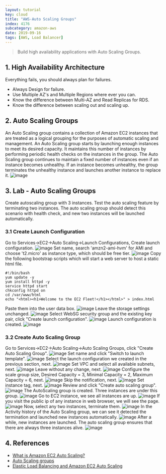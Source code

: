 ```yaml
---
layout: tutorial
key: cloud
title: "AWS-Auto Scaling Groups"
index: 4176
subcategory: amazon-aws
date: 2019-09-16
tags: [AWS, Load Balancer]
---
```


> Build high availability applications with Auto Scaling Groups.

## 1. High Availability Architecture
Everything fails, you should always plan for failures.
* Always Design for failure.
* Use Multiple AZ's and Multiple Regions where ever you can.
* Know the difference between Multi-AZ and Read Replicas for RDS.
* Know the difference between scaling out and scaling up.

## 2. Auto Scaling Groups
An Auto Scaling group contains a collection of Amazon EC2 instances that are treated as a logical grouping for the purposes of automatic scaling and management. An Auto Scaling group starts by launching enough instances to meet its desired capacity. It maintains this number of instances by performing periodic health checks on the instances in the group. The Auto Scaling group continues to maintain a fixed number of instances even if an instance becomes unhealthy. If an instance becomes unhealthy, the group terminates the unhealthy instance and launches another instance to replace it.
![image](/assets/images/cloud/4176/autoscaling-groups-0.png)

## 3. Lab - Auto Scaling Groups
Create autoscaling group with 3 instances. Test the auto scaling feature by terminating two instances. The auto scaling group should detect this scenario with health check, and new two instances will be launched automatically.
### 3.1 Create Launch Configuration
Go to Services->EC2->Auto Scaling->Launch Configurations, Create launch configuration.
![image](/assets/images/cloud/4176/autoscaling-groups-1.png)
Set name, search 'amzn2-ami-hvm' for AMI and choose 't2.micro' as instance type, which should be free tier.
![image](/assets/images/cloud/4176/autoscaling-groups-2.png)
Copy the following bootstrap scripts which will start a web server to host a static html file.
```raw
#!/bin/bash
yum update -y
yum install httpd -y
service httpd start
chkconfig httpd on
cd /var/www/html
echo "<html><h1>Welcome to the EC2 Fleet!</h1></html>" > index.html
```
Paste them into the user data box.
![image](/assets/images/cloud/4176/autoscaling-groups-4.png)
Leave the storage settings unchanged.
![image](/assets/images/cloud/4176/autoscaling-groups-5.png)
Select WebSG security group and the existing key pair, click "Create launch configuration".
![image](/assets/images/cloud/4176/autoscaling-groups-6.png)
Launch configuration is created.
![image](/assets/images/cloud/4176/autoscaling-groups-7.png)
### 3.2 Create Auto Scaling Group
Go to Services->EC2->Auto Scaling->Auto Scaling Groups, click "Create Auto Scaling Group".
![image](/assets/images/cloud/4176/autoscaling-groups-8-1.png)
Set name and click "Switch to launch template".
![image](/assets/images/cloud/4176/autoscaling-groups-8-2.png)
Select the launch configuration we created in the previous section, next.
![image](/assets/images/cloud/4176/autoscaling-groups-8-3.png)
Set VPC and select all available subnets, next.
![image](/assets/images/cloud/4176/autoscaling-groups-8.png)
Leave without any change, next.
![image](/assets/images/cloud/4176/autoscaling-groups-8-4.png)
Configure the scale group size, Desired Capacity = 3, Minimal Capacity = 2, Maximum Capacity = 6, next.
![image](/assets/images/cloud/4176/autoscaling-groups-9.png)
Skip the notification, next.
![image](/assets/images/cloud/4176/autoscaling-groups-10.png)
Set instance tag, next.
![image](/assets/images/cloud/4176/autoscaling-groups-11.png)
Review and click "Create auto scaling group".
![image](/assets/images/cloud/4176/autoscaling-groups-11-1.png)
The AutoScaling group is created. Three instances are under this group.
![image](/assets/images/cloud/4176/autoscaling-groups-12.png)
Go to EC2 instance, we see all instances are up.
![image](/assets/images/cloud/4176/autoscaling-groups-13.png)
If you visit the public ip of any instance in web browser, we will see the page.
![image](/assets/images/cloud/4176/autoscaling-groups-13-1.png)
Now, select any two instances, terminate them.
![image](/assets/images/cloud/4176/autoscaling-groups-14.png)
In the Activity history of the Auto Scaling group, we can see it detected the termination and launched new instances automatically.
![image](/assets/images/cloud/4176/autoscaling-groups-15.png)
After a while, new instances are launched. The auto scaling group ensures that there are always three instances alive.
![image](/assets/images/cloud/4176/autoscaling-groups-16.png)

## 4. References
* [What is Amazon EC2 Auto Scaling?](https://docs.aws.amazon.com/autoscaling/ec2/userguide/what-is-amazon-ec2-auto-scaling.html)
* [Auto Scaling groups](https://docs.aws.amazon.com/autoscaling/ec2/userguide/AutoScalingGroup.html)
* [Elastic Load Balancing and Amazon EC2 Auto Scaling](https://docs.aws.amazon.com/autoscaling/ec2/userguide/autoscaling-load-balancer.html)
